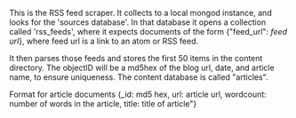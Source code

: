 This is the RSS feed scraper. It collects to a local mongod instance,
and looks for the 'sources database'. In that database it opens
a collection called 'rss_feeds', where it expects documents of the form
{"feed_url": *feed url*}, where feed url is a link to an atom or RSS feed.

It then parses those feeds and stores the first 50 items in the content directory.
The objectID will be a md5hex of the blog url, date, and article name, to ensure
uniqueness. The content database is called "articles". 

Format for article documents
{_id: md5 hex, url: article url, wordcount: number of words in the article, title: title of article"}
